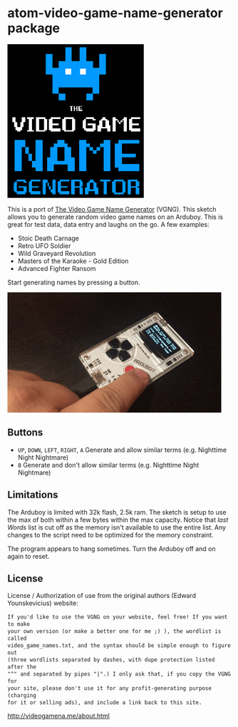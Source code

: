 # atom-video-game-name-generator package

![The Video Game Generator](https://raw.githubusercontent.com/lewismoten/arduboy-rvgng/master/assets/the-video-game-generator.png)

This is a port of [The Video Game Name Generator](http://videogamena.me) (VGNG). This sketch allows you to generate random video game names on an Arduboy. This is great for test data, data entry and laughs on the go. A few examples:

* Stoic Death Carnage
* Retro UFO Soldier
* Wild Graveyard Revolution
* Masters of the Karaoke - Gold Edition
* Advanced Fighter Ransom

Start generating names by pressing a button.

![The Video Game Generator on Arduboy](https://raw.githubusercontent.com/lewismoten/arduboy-rvgng/master/assets/arduboy-video-game-generator.gif)

## Buttons

* `UP`, `DOWN`, `LEFT`, `RIGHT`, `A` Generate and allow similar terms (e.g. Nighttime Night Nightmare)
* `B` Generate and don't allow similar terms (e.g. Nighttime Night Nightmare)

## Limitations
The Arduboy is limited with 32k flash, 2.5k ram. The sketch is setup to use the max of both within a few bytes within the max capacity. Notice that *last Words* list is cut off as the memory isn't available to use the entire list. Any changes to the script need to be optimized for the memory constraint.

The program appears to hang sometimes. Turn the Arduboy off and on again to reset.

## License

License / Authorization of use from the original authors (Edward Younskevicius)
website:

```
If you'd like to use the VGNG on your website, feel free! If you want to make
your own version (or make a better one for me ;) ), the wordlist is called
video_game_names.txt, and the syntax should be simple enough to figure out
(three wordlists separated by dashes, with dupe protection listed after the
"^" and separated by pipes "|".) I only ask that, if you copy the VGNG for
your site, please don't use it for any profit-generating purpose (charging
for it or selling ads), and include a link back to this site.
```

http://videogamena.me/about.html
